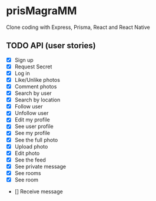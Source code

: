 # prisMagraMM
Clone coding with Express, Prisma, React and React Native

## TODO API (user stories)

- [x] Sign up
- [x] Request Secret
- [x] Log in
- [x] Like/Unlike photos
- [x] Comment photos
- [x] Search by user
- [x] Search by location
- [x] Follow user
- [x] Unfollow user
- [x] Edit my profile
- [x] See user profile
- [x] See my profile
- [x] See the full photo
- [x] Upload photo
- [x] Edit photo
- [x] See the feed
- [x] See private message
- [x] See rooms
- [x] See room
- [] Receive message
